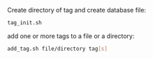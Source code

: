 Create directory of tag and create database file:
```bash
tag_init.sh
```

add one or more tags to a file or a directory:
```bash
add_tag.sh file/directory tag[s]
```
